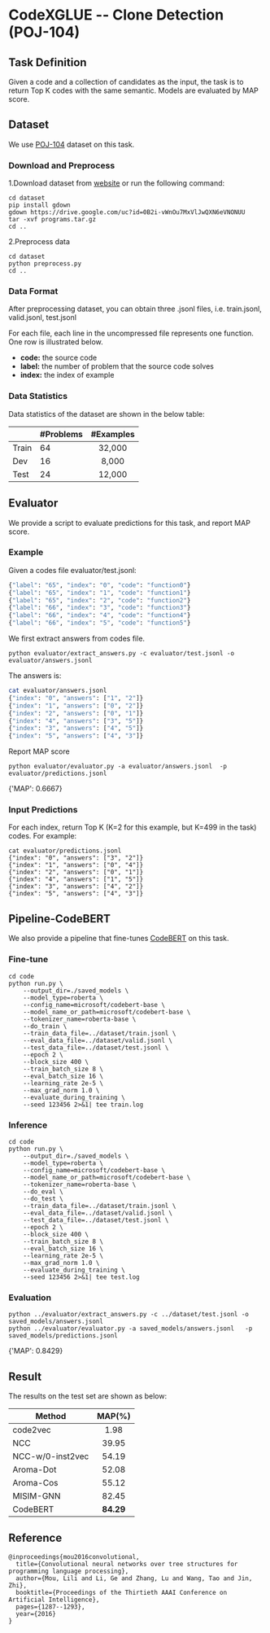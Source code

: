 # CodeXGLUE -- Clone Detection (POJ-104)


## Task Definition

Given a code and a collection of candidates as the input, the task is to return Top K codes with the same semantic. Models are evaluated by MAP score.


## Dataset

We use [POJ-104](https://arxiv.org/pdf/1409.5718.pdf) dataset on this task.

### Download and Preprocess

1.Download dataset from [website](https://drive.google.com/file/d/0B2i-vWnOu7MxVlJwQXN6eVNONUU/view?usp=sharing) or run the following command:

```shell
cd dataset
pip install gdown
gdown https://drive.google.com/uc?id=0B2i-vWnOu7MxVlJwQXN6eVNONUU
tar -xvf programs.tar.gz
cd ..
```

2.Preprocess data

```shell
cd dataset
python preprocess.py
cd ..
```

### Data Format

After preprocessing dataset, you can obtain three .jsonl files, i.e. train.jsonl, valid.jsonl, test.jsonl

For each file, each line in the uncompressed file represents one function.  One row is illustrated below.

   - **code:** the source code
   - **label:** the number of problem that the source code solves
   - **index:** the index of example

### Data Statistics

Data statistics of the dataset are shown in the below table:

|       | #Problems | #Examples |
| ----- | --------- | :-------: |
| Train | 64        |  32,000   |
| Dev   | 16        |   8,000   |
| Test  | 24        |  12,000   |

## Evaluator

We provide a script to evaluate predictions for this task, and report MAP score.

### Example

Given a codes file evaluator/test.jsonl:

```bash
{"label": "65", "index": "0", "code": "function0"}
{"label": "65", "index": "1", "code": "function1"}
{"label": "65", "index": "2", "code": "function2"}
{"label": "66", "index": "3", "code": "function3"}
{"label": "66", "index": "4", "code": "function4"}
{"label": "66", "index": "5", "code": "function5"}
```

We first extract answers from codes file.

```she
python evaluator/extract_answers.py -c evaluator/test.jsonl -o evaluator/answers.jsonl 
```

The answers is:

```bash
cat evaluator/answers.jsonl 
{"index": "0", "answers": ["1", "2"]}
{"index": "1", "answers": ["0", "2"]}
{"index": "2", "answers": ["0", "1"]}
{"index": "4", "answers": ["3", "5"]}
{"index": "3", "answers": ["4", "5"]}
{"index": "5", "answers": ["4", "3"]}
```

Report MAP score

```shell
python evaluator/evaluator.py -a evaluator/answers.jsonl  -p evaluator/predictions.jsonl 
```

{'MAP': 0.6667}

### Input Predictions

For each index, return Top K (K=2 for this example, but K=499 in the task) codes. For example:

```shell
cat evaluator/predictions.jsonl 
{"index": "0", "answers": ["3", "2"]}
{"index": "1", "answers": ["0", "4"]}
{"index": "2", "answers": ["0", "1"]}
{"index": "4", "answers": ["1", "5"]}
{"index": "3", "answers": ["4", "2"]}
{"index": "5", "answers": ["4", "3"]}
```

## Pipeline-CodeBERT

We also provide a pipeline that fine-tunes [CodeBERT](https://arxiv.org/pdf/2002.08155.pdf) on this task. 

### Fine-tune

```shell
cd code
python run.py \
    --output_dir=./saved_models \
    --model_type=roberta \
    --config_name=microsoft/codebert-base \
    --model_name_or_path=microsoft/codebert-base \
    --tokenizer_name=roberta-base \
    --do_train \
    --train_data_file=../dataset/train.jsonl \
    --eval_data_file=../dataset/valid.jsonl \
    --test_data_file=../dataset/test.jsonl \
    --epoch 2 \
    --block_size 400 \
    --train_batch_size 8 \
    --eval_batch_size 16 \
    --learning_rate 2e-5 \
    --max_grad_norm 1.0 \
    --evaluate_during_training \
    --seed 123456 2>&1| tee train.log
```


### Inference

```shell
cd code
python run.py \
    --output_dir=./saved_models \
    --model_type=roberta \
    --config_name=microsoft/codebert-base \
    --model_name_or_path=microsoft/codebert-base \
    --tokenizer_name=roberta-base \
    --do_eval \
    --do_test \
    --train_data_file=../dataset/train.jsonl \
    --eval_data_file=../dataset/valid.jsonl \
    --test_data_file=../dataset/test.jsonl \
    --epoch 2 \
    --block_size 400 \
    --train_batch_size 8 \
    --eval_batch_size 16 \
    --learning_rate 2e-5 \
    --max_grad_norm 1.0 \
    --evaluate_during_training \
    --seed 123456 2>&1| tee test.log
```

### Evaluation

```shell
python ../evaluator/extract_answers.py -c ../dataset/test.jsonl -o saved_models/answers.jsonl 
python ../evaluator/evaluator.py -a saved_models/answers.jsonl   -p saved_models/predictions.jsonl 
```

{'MAP': 0.8429}

## Result

The results on the test set are shown as below:

| Method           |  MAP(%)   |
| ---------------- | :-------: |
| code2vec         |   1.98    |
| NCC              |   39.95   |
| NCC-w/0-inst2vec |   54.19   |
| Aroma-Dot        |   52.08   |
| Aroma-Cos        |   55.12   |
| MISIM-GNN        |   82.45   |
| CodeBERT         | **84.29** |

## Reference
<pre><code>@inproceedings{mou2016convolutional,
  title={Convolutional neural networks over tree structures for programming language processing},
  author={Mou, Lili and Li, Ge and Zhang, Lu and Wang, Tao and Jin, Zhi},
  booktitle={Proceedings of the Thirtieth AAAI Conference on Artificial Intelligence},
  pages={1287--1293},
  year={2016}
}</code></pre>

